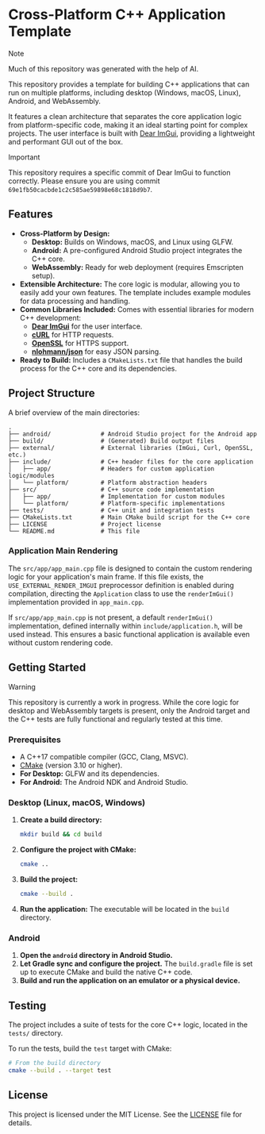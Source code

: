 # Cross-Platform C++ Application Template

> [!NOTE]
> Much of this repository was generated with the help of AI.

This repository provides a template for building C++ applications that can run on multiple platforms, including desktop (Windows, macOS, Linux), Android, and WebAssembly.

It features a clean architecture that separates the core application logic from platform-specific code, making it an ideal starting point for complex projects. The user interface is built with [Dear ImGui](https://github.com/ocornut/imgui), providing a lightweight and performant GUI out of the box.

> [!IMPORTANT]
> This repository requires a specific commit of Dear ImGui to function correctly. Please ensure you are using commit `69e1fb50cacbde1c2c585ae59898e68c1818d9b7`.

## Features

*   **Cross-Platform by Design:**
    *   **Desktop:** Builds on Windows, macOS, and Linux using GLFW.
    *   **Android:** A pre-configured Android Studio project integrates the C++ core.
    *   **WebAssembly:** Ready for web deployment (requires Emscripten setup).
*   **Extensible Architecture:** The core logic is modular, allowing you to easily add your own features. The template includes example modules for data processing and handling.
*   **Common Libraries Included:** Comes with essential libraries for modern C++ development:
    *   [**Dear ImGui**](https://github.com/ocornut/imgui) for the user interface.
    *   [**cURL**](https://curl.se/) for HTTP requests.
    *   [**OpenSSL**](https://www.openssl.org/) for HTTPS support.
    *   [**nlohmann/json**](https://github.com/nlohmann/json) for easy JSON parsing.
*   **Ready to Build:** Includes a `CMakeLists.txt` file that handles the build process for the C++ core and its dependencies.

## Project Structure

A brief overview of the main directories:

```
.
├── android/              # Android Studio project for the Android app
├── build/                # (Generated) Build output files
├── external/             # External libraries (ImGui, Curl, OpenSSL, etc.)
├── include/              # C++ header files for the core application
│   ├── app/              # Headers for custom application logic/modules
│   └── platform/         # Platform abstraction headers
├── src/                  # C++ source code implementation
│   ├── app/              # Implementation for custom modules
│   └── platform/         # Platform-specific implementations
├── tests/                # C++ unit and integration tests
├── CMakeLists.txt        # Main CMake build script for the C++ core
├── LICENSE               # Project license
└── README.md             # This file
```

### Application Main Rendering

The `src/app/app_main.cpp` file is designed to contain the custom rendering logic for your application's main frame. If this file exists, the `USE_EXTERNAL_RENDER_IMGUI` preprocessor definition is enabled during compilation, directing the `Application` class to use the `renderImGui()` implementation provided in `app_main.cpp`.

If `src/app/app_main.cpp` is not present, a default `renderImGui()` implementation, defined internally within `include/application.h`, will be used instead. This ensures a basic functional application is available even without custom rendering code.

## Getting Started

> [!WARNING]
> This repository is currently a work in progress. While the core logic for desktop and WebAssembly targets is present, only the Android target and the C++ tests are fully functional and regularly tested at this time.

### Prerequisites

*   A C++17 compatible compiler (GCC, Clang, MSVC).
*   [CMake](https://cmake.org/) (version 3.10 or higher).
*   **For Desktop:** GLFW and its dependencies.
*   **For Android:** The Android NDK and Android Studio.

### Desktop (Linux, macOS, Windows)

1.  **Create a build directory:**
    ```bash
    mkdir build && cd build
    ```

2.  **Configure the project with CMake:**
    ```bash
    cmake ..
    ```

3.  **Build the project:**
    ```bash
    cmake --build .
    ```

4.  **Run the application:**
    The executable will be located in the `build` directory.

### Android

1.  **Open the `android` directory in Android Studio.**
2.  **Let Gradle sync and configure the project.** The `build.gradle` file is set up to execute CMake and build the native C++ code.
3.  **Build and run the application on an emulator or a physical device.**

## Testing

The project includes a suite of tests for the core C++ logic, located in the `tests/` directory.

To run the tests, build the `test` target with CMake:

```bash
# From the build directory
cmake --build . --target test
```

## License

This project is licensed under the MIT License. See the [LICENSE](LICENSE) file for details.


